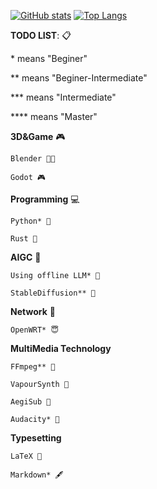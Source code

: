 [![GitHub stats](https://github-readme-stats.vercel.app/api?username=NineMeowICT&count_private=true&show_icons=true&theme=dark&include_all_commits=true&hide_border=true&hide=prs&bg_color=31313A)](https://github.com/NineMeowICT/ninemeow)
[![Top Langs](https://github-readme-stats.vercel.app/api/top-langs/?username=NineMeowICT&hide=JavaScript,HTML,CSS,ipynb&layout=compact&theme=dark&hide_border=true&bg_color=31313A&langs_count=8)](https://github.com/NineMeowICT/ninemeow)

**TODO LIST**: 📋

\* means "Beginer"

\** means "Beginer-Intermediate"

\*** means "Intermediate"

\**** means "Master"

**3D&Game** 🎮

    Blender 🧑‍🔧

    Godot 🎮

**Programming** 💻

    Python* 🐍

    Rust 🦀

**AIGC** 🤖

    Using offline LLM* 🦙
    
    StableDiffusion** 🤗

**Network** 🛜

    OpenWRT* 😇

**MultiMedia Technology**

    FFmpeg** 🚄

    VapourSynth 🪼

    AegiSub 🥳

    Audacity* 🐚

**Typesetting**

    LaTeX 🔬

    Markdown* 🖋️

    

